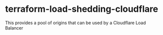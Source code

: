 # terraform-load-shedding-cloudflare
This provides a pool of origins that can be used by a Cloudflare Load Balancer
